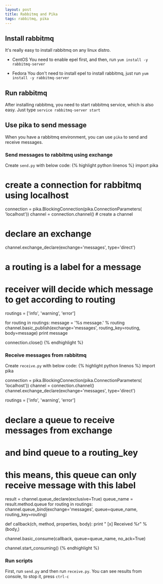 ```yaml
---
layout: post
title: Rabbitmq and Pika
tags: rabbitmq, pika
---
```

## Install rabbitmq
It's really easy to install rabbitmq on any linux distro.

* CentOS
    You need to enable epel first, and then, run `yum install -y rabbitmq-server`

* Fedora
    You don't need to install epel to install rabbitmq, just run `yum install -y rabbitmq-server`

## Run rabbitmq
After installing rabbitmq, you need to start rabbitmq service, which is also easy. Just type `service rabbitmq-server start`

## Use pika to send message
When you have a rabbitmq environment, you can use `pika` to send and receive messages.

### Send messages to rabbitmq using exchange
Create `send.py` with below code:
{% highlight python linenos %}
import pika

# create a connection for rabbitmq using localhost
connection = pika.BlockingConnection(pika.ConnectionParameters(
               'localhost'))
channel = connection.channel() # create a channel
# declare an exchange
channel.exchange_declare(exchange='messages', type='direct')
# a routing is a label for a message
# receiver will decide which message to get according to routing
routings = ['info', 'warning', 'error']

for routing in routings:
    message = '%s message.' % routing
    channel.basic_publish(exchange='messages',
                          routing_key=routing,
                          body=message)
    print message

connection.close()
{% endhighlight %}

### Receive messages from rabbitmq
Create `receive.py` with below code:
{% highlight python linenos %}
import pika

connection = pika.BlockingConnection(pika.ConnectionParameters(
               'localhost'))
channel = connection.channel()
channel.exchange_declare(exchange='messages', type='direct')

routings = ['info', 'warning', 'error']

# declare a queue to receive messages from exchange
# and bind queue to a routing_key
# this means, this queue can only receive message with this label
result = channel.queue_declare(exclusive=True)
queue_name = result.method.queue
for routing in routings:
    channel.queue_bind(exchange='messages',
                       queue=queue_name,
                       routing_key=routing)

def callback(ch, method, properties, body):
    print " [x] Received %r" % (body,)

channel.basic_consume(callback, queue=queue_name, no_ack=True)

channel.start_consuming()
{% endhighlight %}
### Run scripts
First, run `send.py` and then run `receive.py`. You can see results from console, to stop it, press `ctrl-c`
